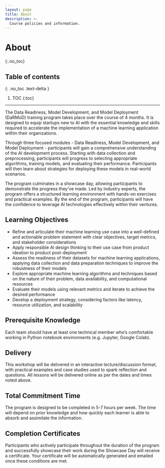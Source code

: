 ```yaml
---
layout: page
title: About
description: >-
  Course policies and information.
---
```


# About

{:.no_toc}

## Table of contents

{: .no_toc .text-delta }

1. TOC
   {:toc}

---

The Data Readiness, Model Development, and Model Deployment (DaRMoD) training program takes place over the course of 4 months. It is designed to equip startups new to AI with the essential knowledge and skills required to accelerate the implementation of a machine learning application within their organizations.

Through three focused modules - Data Readiness, Model Development, and Model Deployment - participants will gain a comprehensive understanding of the AI development process. Starting with data collection and preprocessing, participants will progress to selecting appropriate algorithms, training models, and evaluating their performance. Participants will then learn about strategies for deploying these models in real-world scenarios.

The program culminates in a showcase day, allowing participants to demonstrate the progress they've made. Led by industry experts, the program offers a structured learning environment with hands-on exercises and practical examples. By the end of the program, participants will have the confidence to leverage AI technologies effectively within their ventures.

## Learning Objectives

- Refine and articulate their machine learning use case into a well-defined and actionable problem statement with clear objectives, target metrics, and stakeholder considerations
- Apply responsible AI design thinking to their use case from product ideation to product post-deployment
- Assess the readiness of their datasets for machine learning applications, applying data collection and data preparation techniques to improve the robustness of their models
- Explore appropriate machine learning algorithms and techniques based on the nature of their problem, data availability, and computational resources
- Evaluate their models using relevant metrics and iterate to achieve the desired performance
- Develop a deployment strategy, considering factors like latency, resource utilization, and scalability

## Prerequisite Knowledge

Each team should have at least one technical member who’s comfortable working in Python notebook environments (e.g. Jupyter, Google Colab).

## Delivery

This workshop will be delivered in an interactive lecture/discussion format, with practical examples and case studies used to spark reflection and questions. All lessons will be delivered online as per the dates and times noted above.

## Total Commitment Time

The program is designed to be completed in 5-7 hours per week. The time will depend on prior knowledge and how quickly each learner is able to absorb and assimilate the information.

## Completion Certificates

Participants who actively participate throughout the duration of the program and successfully showcase their work during the Showcase Day will receive a certificate. Your certificate will be automatically generated and emailed once these conditions are met.
